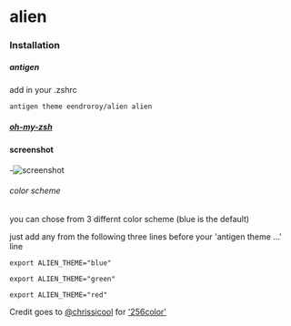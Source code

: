 # alien
### Installation
##### antigen
add in your .zshrc

    antigen theme eendroroy/alien alien
##### [oh-my-zsh](https://github.com/robbyrussell/oh-my-zsh/wiki/Customization#overriding-and-adding-themes)
#### screenshot
-![screenshot](https://github.com/eendroroy/alien/raw/images/images/alien-mac.png "alien")

###### color scheme
you can chose from 3 differnt color scheme (blue is the default)

just add any from the following three lines before your 'antigen theme ...' line

    export ALIEN_THEME="blue"

    export ALIEN_THEME="green"

    export ALIEN_THEME="red"



Credit goes to [@chrissicool](https://github.com/chrissicool) for ['256color'](https://github.com/chrissicool/zsh-256color)

